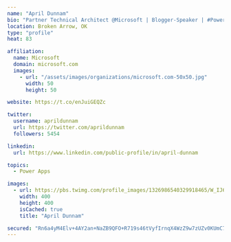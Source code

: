 ```yaml
---
name: "April Dunnam"
bio: "Partner Technical Architect @Microsoft | Blogger-Speaker | #PowerApps, #PowerAutomate, #Office365, #SharePoint | #WIT | #Karaoke Queen"
location: Broken Arrow, OK
type: "profile"
heat: 83

affiliation:
  name: Microsoft
  domain: microsoft.com
  images:
    - url: "/assets/images/organizations/microsoft.com-50x50.jpg"
      width: 50
      height: 50

website: https://t.co/enJuiGEQZc

twitter:
  username: aprildunnam
  url: https://twitter.com/aprildunnam
  followers: 5454

linkedin:
  url: https://www.linkedin.com/public-profile/in/april-dunnam

topics:
  - Power Apps

images:
  - url: https://pbs.twimg.com/profile_images/1326986540329918465/W_IJ6Ih2_400x400.jpg
    width: 400
    height: 400
    isCached: true
    title: "April Dunnam"

secured: "Rn6a4yM4Elv+4AY2an+NaZB9QFO+R719s46tVyfIrnqX4WzZ9w7zUZv0KUmC7JBSx9CRbOr37at1abelqm97z+v62V/5RyVBIJEC0JFWdu05S9iSWok3SxTiLWHF278i2go7DyM4bhHdbGauTiDQ5lWabrgOnNs+8hEVXNkbUBTpEj/7vDCiKiRIdD+xvRZIiHQxw8XCfnX8XEWns2Fivvw+5LwU3iBd8U0o2fTgQAl6vbUDmVvCWe2FeqhwgEhunMG0tgI93QQ/6eX1PwnfGdNCpjTa6jibwS94y8wqpPF4RmeQvqc9i+NIGQV7V3IyzrxlsSi1IyTPbwKCwsqJdtCjw1osXY2f/dCa6Cr/PmcmXOtyjCu2okb8bro2Uf9EEynyJx6W6A1tz5F8UD8Qy0THBQP20WodK8UQucZuocU=;V9lUvxSBA9Z0iTpSZx19Yg=="
---
```


